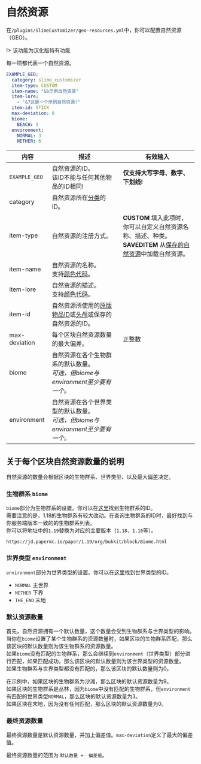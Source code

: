 # 自然资源

在`/plugins/SlimeCustomizer/geo-resources.yml`中，你可以配置自然资源（GEO）。

!> 该功能为汉化版特有功能

每一项都代表一个自然资源。

```yaml
EXAMPLE_GEO:
  category: slime_customizer
  item-type: CUSTOM
  item-name: "&b示例自然资源"
  item-lore:
    - "&7这是一个示例自然资源!"
  item-id: STICK
  max-deviation: 0
  biome:
    BEACH: 9
  environment:
    NORMAL: 3
    NETHER: 6
```

| 内容 | 描述 | 有效输入 |
| --- | ----------- | ----------------- |
| `EXAMPLE_GEO` | 自然资源的ID。<br>该ID不能与任何其他物品的ID相同! | **仅支持大写字母、数字、下划线!** |
| category | 自然资源所在[分类](./Categories)的ID。 |
| item-type | 自然资源的注册方式。 | **CUSTOM** 填入此项时，你可以自定义自然资源名称、描述、种类。 <br>**SAVEDITEM** 从[保存的自然资源](./Saved-Items)中加载自然资源。 |
| item-name | 自然资源的名称。<br>支持[颜色代码](./Color-codes)。 |
| item-lore | 自然资源的描述。<br>支持[颜色代码](./Color-codes)。 |
| item-id | 自然资源所使用的[原版物品ID](https://hub.spigotmc.org/javadocs/spigot/org/bukkit/Material.html)或[头颅](./Skull-Items)或保存的自然资源的ID。 |
| max-deviation | 每个区块自然资源数量的最大偏差。 | 正整数 |
| biome | 自然资源在各个生物群系的默认数量。<br>*可选，但biome与environment至少要有一个。* |
| environment | 自然资源在各个世界类型的默认数量。<br>*可选，但biome与environment至少要有一个。* |

## 关于每个区块自然资源数量的说明

自然资源的数量会根据区块的生物群系、世界类型、以及最大偏差决定。

### 生物群系 `biome`

`biome`部分为生物群系的设置。你可以在[这里](https://jd.papermc.io/paper/1.19/org/bukkit/block/Biome.html)找到生物群系的ID。  
需要注意的是，1.18的生物群系有较大改动。在查询生物群系的ID时，最好找到与你服务端版本一致的的生物群系列表。  
你可以将地址中的`1.19`替换为对应的主要版本（`1.18`、`1.16`等）。
```
https://jd.papermc.io/paper/1.19/org/bukkit/block/Biome.html
```

### 世界类型 `environment`

`environment`部分为世界类型的设置。你可以在[这里](https://jd.papermc.io/paper/1.19/org/bukkit/World.Environment.html)找到世界类型的ID。
- `NORMAL` 主世界
- `NETHER` 下界
- `THE_END` 末地

### 默认资源数量

首先，自然资源拥有一个默认数量，这个数量会受到生物群系与世界类型的影响。  
当你在`biome`设置了某个生物群系的资源数量时，如果区块的生物群系匹配，那么该区块的默认数量则为该生物群系的资源数量。  
如果`biome`没有匹配的生物群系，那么会继续到`environment`（世界类型）部分进行匹配，如果匹配成功，那么该区块的默认数量则为该世界类型的资源数量。  
如果生物群系与世界类型都没有匹配的，那么该区块的默认数量则为0。

在示例中，如果区块的生物群系为沙滩，那么区块的默认资源数量为9。  
如果区块的生物群系是丛林，因为`biome`中没有匹配的生物群系，但`environment`有匹配的世界类型`NORMAL`，那么区块的默认资源数量为3。  
如果区块在末地，因为没有任何匹配，那么区块的默认资源数量为0。

### 最终资源数量

最终资源数量是默认资源数量，并加上偏差值。`max-deviation`定义了最大的偏差值。

最终资源数量的范围为 `默认数量 +- 偏差值`。
